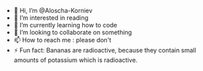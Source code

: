 - 👋 Hi, I’m @Aloscha-Korniev
- 👀 I’m interested in reading
- 🌱 I’m currently learning how to code
- 💞️ I’m looking to collaborate on something
- 📫 How to reach me : please don't
- ⚡ Fun fact: Bananas are radioactive, because they contain small amounts of potassium which is radioactive.

<!---
Aloscha-Korniev/Aloscha-Korniev is a ✨ special ✨ repository because its `README.md` (this file) appears on your GitHub profile.
You can click the Preview link to take a look at your changes.
--->
